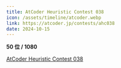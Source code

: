 ```yaml
---
title: AtCoder Heuristic Contest 038
icon: /assets/timeline/atcoder.webp
link: https://atcoder.jp/contests/ahc038
date: 2024-10-15
---
```


**50 位 / 1080**

[AtCoder Heuristic Contest 038](https://atcoder.jp/contests/ahc038)
